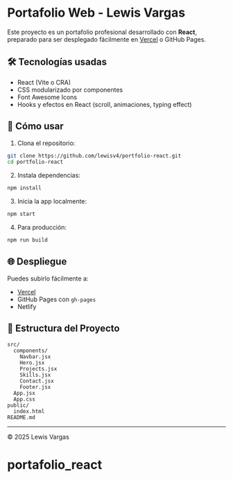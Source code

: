 # Portafolio Web - Lewis Vargas

Este proyecto es un portafolio profesional desarrollado con **React**, preparado para ser desplegado fácilmente en [Vercel](https://vercel.com) o GitHub Pages.

## 🛠 Tecnologías usadas

- React (Vite o CRA)
- CSS modularizado por componentes
- Font Awesome Icons
- Hooks y efectos en React (scroll, animaciones, typing effect)

## 🚀 Cómo usar

1. Clona el repositorio:

```bash
git clone https://github.com/lewisv4/portfolio-react.git
cd portfolio-react
```

2. Instala dependencias:

```bash
npm install
```

3. Inicia la app localmente:

```bash
npm start
```

4. Para producción:

```bash
npm run build
```

## 🌐 Despliegue

Puedes subirlo fácilmente a:
- [Vercel](https://vercel.com)
- GitHub Pages con `gh-pages`
- Netlify

## 📁 Estructura del Proyecto

```
src/
  components/
    Navbar.jsx
    Hero.jsx
    Projects.jsx
    Skills.jsx
    Contact.jsx
    Footer.jsx
  App.jsx
  App.css
public/
  index.html
README.md
```

---
© 2025 Lewis Vargas
# portafolio_react
